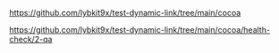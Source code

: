 https://github.com/lybkit9x/test-dynamic-link/tree/main/cocoa

https://github.com/lybkit9x/test-dynamic-link/tree/main/cocoa/health-check/2-qa
